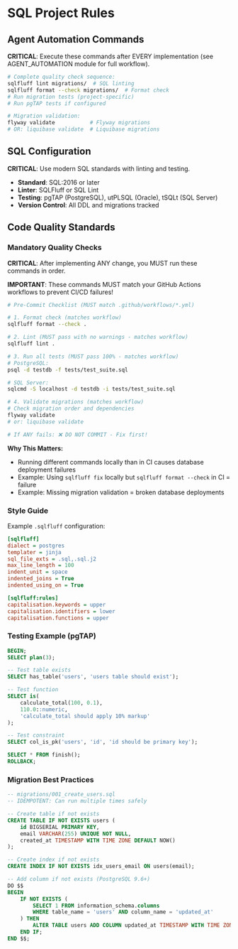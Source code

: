 <!-- SQL:START -->
# SQL Project Rules

## Agent Automation Commands

**CRITICAL**: Execute these commands after EVERY implementation (see AGENT_AUTOMATION module for full workflow).

```bash
# Complete quality check sequence:
sqlfluff lint migrations/  # SQL linting
sqlfluff format --check migrations/  # Format check
# Run migration tests (project-specific)
# Run pgTAP tests if configured

# Migration validation:
flyway validate           # Flyway migrations
# OR: liquibase validate  # Liquibase migrations
```

## SQL Configuration

**CRITICAL**: Use modern SQL standards with linting and testing.

- **Standard**: SQL:2016 or later
- **Linter**: SQLFluff or SQL Lint
- **Testing**: pgTAP (PostgreSQL), utPLSQL (Oracle), tSQLt (SQL Server)
- **Version Control**: All DDL and migrations tracked

## Code Quality Standards

### Mandatory Quality Checks

**CRITICAL**: After implementing ANY change, you MUST run these commands in order.

**IMPORTANT**: These commands MUST match your GitHub Actions workflows to prevent CI/CD failures!

```bash
# Pre-Commit Checklist (MUST match .github/workflows/*.yml)

# 1. Format check (matches workflow)
sqlfluff format --check .

# 2. Lint (MUST pass with no warnings - matches workflow)
sqlfluff lint .

# 3. Run all tests (MUST pass 100% - matches workflow)
# PostgreSQL:
psql -d testdb -f tests/test_suite.sql

# SQL Server:
sqlcmd -S localhost -d testdb -i tests/test_suite.sql

# 4. Validate migrations (matches workflow)
# Check migration order and dependencies
flyway validate
# or: liquibase validate

# If ANY fails: ❌ DO NOT COMMIT - Fix first!
```

**Why This Matters:**
- Running different commands locally than in CI causes database deployment failures
- Example: Using `sqlfluff fix` locally but `sqlfluff format --check` in CI = failure
- Example: Missing migration validation = broken database deployments

### Style Guide

Example `.sqlfluff` configuration:
```ini
[sqlfluff]
dialect = postgres
templater = jinja
sql_file_exts = .sql,.sql.j2
max_line_length = 100
indent_unit = space
indented_joins = True
indented_using_on = True

[sqlfluff:rules]
capitalisation.keywords = upper
capitalisation.identifiers = lower
capitalisation.functions = upper
```

### Testing Example (pgTAP)

```sql
BEGIN;
SELECT plan(3);

-- Test table exists
SELECT has_table('users', 'users table should exist');

-- Test function
SELECT is(
    calculate_total(100, 0.1),
    110.0::numeric,
    'calculate_total should apply 10% markup'
);

-- Test constraint
SELECT col_is_pk('users', 'id', 'id should be primary key');

SELECT * FROM finish();
ROLLBACK;
```

### Migration Best Practices

```sql
-- migrations/001_create_users.sql
-- IDEMPOTENT: Can run multiple times safely

-- Create table if not exists
CREATE TABLE IF NOT EXISTS users (
    id BIGSERIAL PRIMARY KEY,
    email VARCHAR(255) UNIQUE NOT NULL,
    created_at TIMESTAMP WITH TIME ZONE DEFAULT NOW()
);

-- Create index if not exists
CREATE INDEX IF NOT EXISTS idx_users_email ON users(email);

-- Add column if not exists (PostgreSQL 9.6+)
DO $$
BEGIN
    IF NOT EXISTS (
        SELECT 1 FROM information_schema.columns
        WHERE table_name = 'users' AND column_name = 'updated_at'
    ) THEN
        ALTER TABLE users ADD COLUMN updated_at TIMESTAMP WITH TIME ZONE;
    END IF;
END $$;
```

<!-- SQL:END -->

